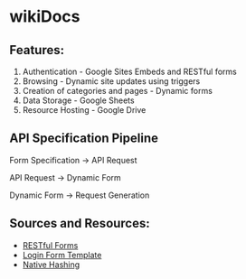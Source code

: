 # wikiDocs
## Features:

1. Authentication - Google Sites Embeds and RESTful forms
2. Browsing - Dynamic site updates using triggers
3. Creation of categories and pages - Dynamic forms
4. Data Storage - Google Sheets 
5. Resource Hosting - Google Drive

## API Specification Pipeline

Form Specification -> API Request

API Request -> Dynamic Form

Dynamic Form -> Request Generation

## Sources and Resources:

- [RESTful Forms](https://theconfuzedsourcecode.wordpress.com/2019/11/11/you-may-restfully-submit-to-your-google-forms)
- [Login Form Template](https://www.formget.com/javascript-login-form/)
- [Native Hashing](https://stackoverflow.com/questions/8670909/is-there-any-builtin-javascript-string-hash-function-in-newest-browsers)



